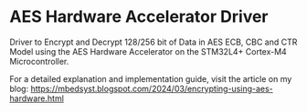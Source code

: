 # AES Hardware Accelerator Driver
Driver to Encrypt and Decrypt 128/256 bit of Data in AES ECB, CBC and CTR Model using the AES Hardware Accelerator on the STM32L4+ Cortex-M4 Microcontroller.

For a detailed explanation and implementation guide, visit the article on my blog:
https://mbedsyst.blogspot.com/2024/03/encrypting-using-aes-hardware.html
